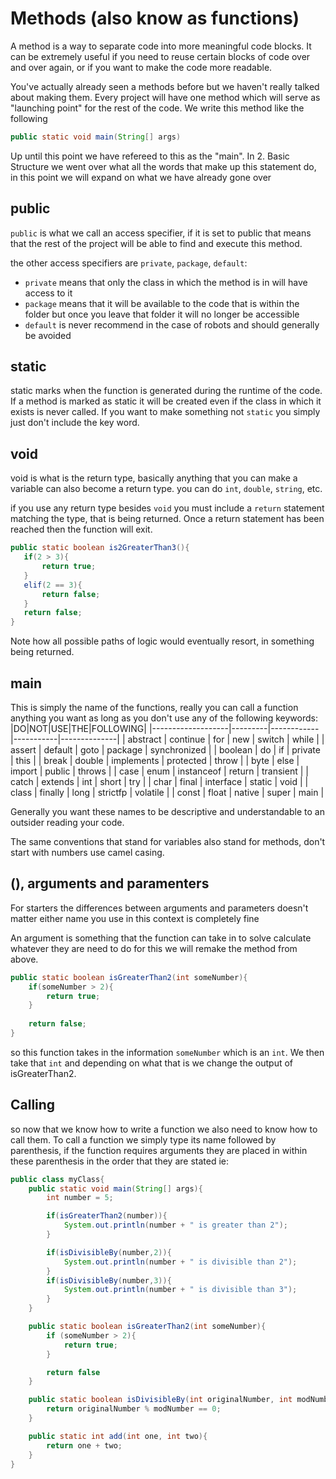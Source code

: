 # Methods (also know as functions)

A method is a way to separate code into more meaningful code blocks. It can be extremely useful if you need to reuse certain blocks of code over and over again, or if you want to make the code more readable. 

You've actually already seen a methods before but we haven't really talked about making them.
Every project will have one method which will serve as "launching point" for the rest of the code. We write this method like the following

```Java
public static void main(String[] args)
```

Up until this point we have refereed to this as the "main". In 2. Basic Structure we went over what all the words that make up this statement do, in this point we will expand on what we have already gone over

## public

`public` is what we call an access specifier, if it is set to public that means that the rest of the project will be able to find and execute this method.

the other access specifiers are `private`, `package`, `default`:

- `private` means that only the class in which the method is in will have access to it
- `package` means that it will be available to the code that is within the folder but once you leave that folder it will no longer be accessible
- `default` is never recommend in the case of robots and should generally be avoided

## static

static marks when the function is generated during the runtime of the code. If a method is marked as static it will be created even if the class in which it exists is never called. If you want to make something not `static` you simply just don't include the key word.

## void

void is what is the return type, basically anything that you can make a variable can also become a return type. you can do `int`, `double`, `string`, etc.

if you use any return type besides `void` you must include a `return` statement matching the type, that is being returned. Once a return statement has been reached then the function will exit.

```Java
public static boolean is2GreaterThan3(){
   if(2 > 3){
       return true;
   }
   elif(2 == 3){
       return false;
   }
   return false;
}
```

Note how all possible paths of logic would eventually resort, in something being returned.

## main

This is simply the name of the functions, really you can call a function anything you want as long as you don't use any of the following keywords:
|DO|NOT|USE|THE|FOLLOWING|
|-------------------|---------|------------|-----------|--------------|
| abstract | continue | for     | new        | switch    | while        |
| assert            | default | goto       | package   | synchronized |
| boolean           | do      | if         | private   | this         |
| break             | double  | implements | protected | throw        |
| byte              | else    | import     | public    | throws       |
| case              | enum    | instanceof | return    | transient    |
| catch             | extends | int        | short     | try          |
| char              | final   | interface  | static    | void         |
| class             | finally | long       | strictfp  | volatile     |
| const             | float   | native     | super     | main         |

Generally you want these names to be descriptive and understandable to an outsider reading your code.

The same conventions that stand for variables also stand for methods, don't start with numbers use camel casing.

## (), arguments and paramenters

For starters the differences between arguments and parameters doesn't matter either name you use in this context is completely fine

An argument is something that the function can take in to solve calculate whatever they are need to do for this we will remake the method from above.

```Java
public static boolean isGreaterThan2(int someNumber){
    if(someNumber > 2){
        return true;
    }
    
    return false;
}
```

so this function takes in the information `someNumber` which is an `int`. We then take that `int` and depending on what that is we change the output of isGreaterThan2.

## Calling

so now that we know how to write a function we also need to know how to call them. To call a function we simply type its name followed by parenthesis, if the function requires arguments they are placed in within these parenthesis in the order that they are stated ie:

```Java
public class myClass{
    public static void main(String[] args){
        int number = 5;

        if(isGreaterThan2(number)){
            System.out.println(number + " is greater than 2");
        }

        if(isDivisibleBy(number,2)){
            System.out.println(number + " is divisible than 2");
        }
        if(isDivisibleBy(number,3)){
            System.out.println(number + " is divisible than 3");
        }
    }

    public static boolean isGreaterThan2(int someNumber){
        if (someNumber > 2){
            return true;
        }

        return false
    }

    public static boolean isDivisibleBy(int originalNumber, int modNumber){
        return originalNumber % modNumber == 0;
    }

    public static int add(int one, int two){
        return one + two;
    }
}
```